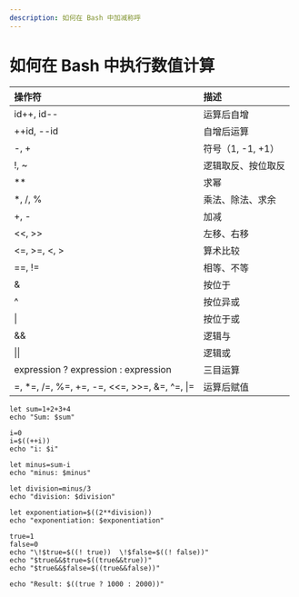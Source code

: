 ```yaml
---
description: 如何在 Bash 中加减称呼
---
```


# 如何在 Bash 中执行数值计算

| 操作符 | 描述 |
| :--- | :--- |
| id++, id-- | 运算后自增 |
| ++id, --id | 自增后运算 |
| -, + | 符号（1, -1, +1） |
| !, ~ | 逻辑取反、按位取反 |
| \*\* | 求幂 |
| \*, /, % | 乘法、除法、求余 |
| +, - | 加减 |
| &lt;&lt;, &gt;&gt; | 左移、右移 |
| &lt;=, &gt;=, &lt;, &gt; | 算术比较 |
| ==, != | 相等、不等 |
| & | 按位于 |
| ^ | 按位异或 |
| \| | 按位于或 |
| && | 逻辑与 |
| \|\| | 逻辑或 |
| expression ? expression : expression | 三目运算 |
| =, \*=, /=, %=, +=, -=, &lt;&lt;=, &gt;&gt;=, &=, ^=, \|= | 运算后赋值 |

```text
let sum=1+2+3+4
echo "Sum: $sum"

i=0
i=$((++i))
echo "i: $i"

let minus=sum-i
echo "minus: $minus"

let division=minus/3
echo "division: $division"

let exponentiation=$((2**division))
echo "exponentiation: $exponentiation"

true=1
false=0
echo "\!$true=$((! true))  \!$false=$((! false))"
echo "$true&&$true=$((true&&true))"
echo "$true&&$false=$((true&&false))"

echo "Result: $((true ? 1000 : 2000))"
```



